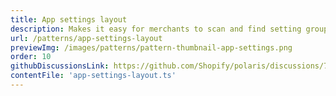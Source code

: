```yaml
---
title: App settings layout
description: Makes it easy for merchants to scan and find setting groups.
url: /patterns/app-settings-layout
previewImg: /images/patterns/pattern-thumbnail-app-settings.png
order: 10
githubDiscussionsLink: https://github.com/Shopify/polaris/discussions/7852
contentFile: 'app-settings-layout.ts'
---
```

